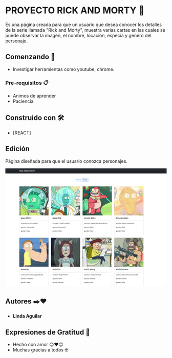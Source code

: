 # PROYECTO RICK AND MORTY 📝

Es una página creada para que un usuario que desea conocer los detalles de la serie llamada "Rick and Morty", muestra varias cartas en las cuales se puede observar la imagen, el nombre, locación, especia y genero del personaje. 

## Comenzando 🚀

* Investigar herramientas como youtube, chrome.

### Pre-requisitos 📋

* Animos de aprender
* Paciencia


## Construido con 🛠️

* [REACT]

## Edición

Página diseñada para que el usuario conozca personajes.

![Alt text](image.png)


## Autores ✒️❤️

* **Linda Aguilar**

## Expresiones de Gratitud 🎁

* Hecho con amor 😊❤️😊
* Muchas gracias a todos 🤓